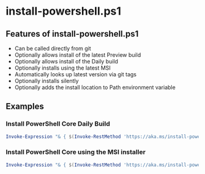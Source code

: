 # install-powershell.ps1

## Features of install-powershell.ps1

* Can be called directly from git
* Optionally allows install of the latest Preview build
* Optionally allows install of the Daily build
* Optionally installs using the latest MSI
* Automatically looks up latest version via git tags
* Optionally installs silently
* Optionally adds the install location to Path environment variable

## Examples

### Install PowerShell Core Daily Build

```PowerShell
Invoke-Expression "& { $(Invoke-RestMethod 'https://aka.ms/install-powershell.ps1') } -daily"
```

### Install PowerShell Core using the MSI installer

```PowerShell
Invoke-Expression "& { $(Invoke-RestMethod 'https://aka.ms/install-powershell.ps1') } -UseMSI"
```
